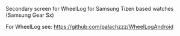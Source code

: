 Secondary screen for WheelLog for Samsung Tizen based watches (Samsung Gear Sx)

For WheelLog see:
https://github.com/palachzzz/WheelLogAndroid
